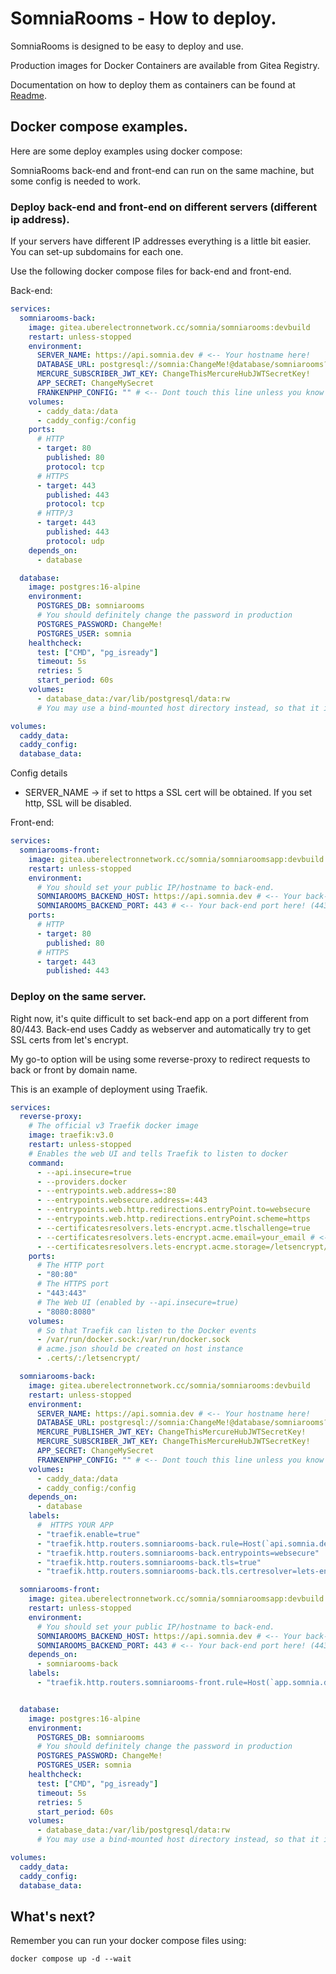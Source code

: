 # SomniaRooms - How to deploy.

SomniaRooms is designed to be easy to deploy and use.

Production images for Docker Containers are available from Gitea Registry.

Documentation on how to deploy them as containers can be found at [Readme](../README.md).

## Docker compose examples.

Here are some deploy examples using docker compose:

SomniaRooms back-end and front-end can run on the same machine, but some config is needed to work.

### Deploy back-end and front-end on different servers (different ip address).
If your servers have different IP addresses everything is a little bit easier. You can set-up subdomains for each one.

Use the following docker compose files for back-end and front-end.

Back-end:
```yml
services:
  somniarooms-back:
    image: gitea.uberelectronnetwork.cc/somnia/somniarooms:devbuild
    restart: unless-stopped
    environment:
      SERVER_NAME: https://api.somnia.dev # <-- Your hostname here!
      DATABASE_URL: postgresql://somnia:ChangeMe!@database/somniarooms?serverVersion=16&ch>      MERCURE_PUBLISHER_JWT_KEY: ChangeThisMercureHubJWTSecretKey!
      MERCURE_SUBSCRIBER_JWT_KEY: ChangeThisMercureHubJWTSecretKey!
      APP_SECRET: ChangeMySecret
      FRANKENPHP_CONFIG: "" # <-- Dont touch this line unless you know what are doing.
    volumes:
      - caddy_data:/data
      - caddy_config:/config
    ports:
      # HTTP
      - target: 80
        published: 80
        protocol: tcp
      # HTTPS
      - target: 443
        published: 443
        protocol: tcp
      # HTTP/3
      - target: 443
        published: 443
        protocol: udp
    depends_on:
      - database

  database:
    image: postgres:16-alpine
    environment:
      POSTGRES_DB: somniarooms
      # You should definitely change the password in production
      POSTGRES_PASSWORD: ChangeMe!
      POSTGRES_USER: somnia
    healthcheck:
      test: ["CMD", "pg_isready"]
      timeout: 5s
      retries: 5
      start_period: 60s
    volumes:
      - database_data:/var/lib/postgresql/data:rw
      # You may use a bind-mounted host directory instead, so that it is harder to acciden>      # - ./docker/db/data:/var/lib/postgresql/data:rw

volumes:
  caddy_data:
  caddy_config:
  database_data:
```

Config details
- SERVER_NAME -> if set to https a SSL cert will be obtained. If you set http, SSL will be disabled.


Front-end:
```yml
services:
  somniarooms-front:
    image: gitea.uberelectronnetwork.cc/somnia/somniaroomsapp:devbuild
    restart: unless-stopped
    environment:
      # You should set your public IP/hostname to back-end.
      SOMNIAROOMS_BACKEND_HOST: https://api.somnia.dev # <-- Your back-end hostname here!
      SOMNIAROOMS_BACKEND_PORT: 443 # <-- Your back-end port here! (443 if using https)
    ports:
      # HTTP
      - target: 80
        published: 80
      # HTTPS
      - target: 443
        published: 443
```


### Deploy on the same server.
Right now, it's quite difficult to set back-end app on a port different from 80/443. Back-end uses Caddy as webserver and automatically try to get SSL certs from let's encrypt.

My go-to option will be using some reverse-proxy to redirect requests to back or front by domain name.

This is an example of deployment using Traefik.
```yml
services:
  reverse-proxy:
    # The official v3 Traefik docker image
    image: traefik:v3.0
    restart: unless-stopped
    # Enables the web UI and tells Traefik to listen to docker
    command:
      - --api.insecure=true
      - --providers.docker
      - --entrypoints.web.address=:80
      - --entrypoints.websecure.address=:443
      - --entrypoints.web.http.redirections.entryPoint.to=websecure
      - --entrypoints.web.http.redirections.entryPoint.scheme=https
      - --certificatesresolvers.lets-encrypt.acme.tlschallenge=true
      - --certificatesresolvers.lets-encrypt.acme.email=your_email # <-- Your email here!
      - --certificatesresolvers.lets-encrypt.acme.storage=/letsencrypt/acme.json
    ports:
      # The HTTP port
      - "80:80"
      # The HTTPS port
      - "443:443"
      # The Web UI (enabled by --api.insecure=true)
      - "8080:8080"
    volumes:
      # So that Traefik can listen to the Docker events
      - /var/run/docker.sock:/var/run/docker.sock
      # acme.json should be created on host instance
      - .certs/:/letsencrypt/

  somniarooms-back:
    image: gitea.uberelectronnetwork.cc/somnia/somniarooms:devbuild
    restart: unless-stopped
    environment:
      SERVER_NAME: https://api.somnia.dev # <-- Your hostname here!
      DATABASE_URL: postgresql://somnia:ChangeMe!@database/somniarooms?serverVersion=16&charset=utf8
      MERCURE_PUBLISHER_JWT_KEY: ChangeThisMercureHubJWTSecretKey!
      MERCURE_SUBSCRIBER_JWT_KEY: ChangeThisMercureHubJWTSecretKey!
      APP_SECRET: ChangeMySecret
      FRANKENPHP_CONFIG: "" # <-- Dont touch this line unless you know what are doing.
    volumes:
      - caddy_data:/data
      - caddy_config:/config
    depends_on:
      - database
    labels:
      #  HTTPS YOUR APP
      - "traefik.enable=true"
      - "traefik.http.routers.somniarooms-back.rule=Host(`api.somnia.dev`)" # <-- Your back-end hostname here!
      - "traefik.http.routers.somniarooms-back.entrypoints=websecure"
      - "traefik.http.routers.somniarooms-back.tls=true"
      - "traefik.http.routers.somniarooms-back.tls.certresolver=lets-encrypt"

  somniarooms-front:
    image: gitea.uberelectronnetwork.cc/somnia/somniaroomsapp:devbuild
    restart: unless-stopped
    environment:
      # You should set your public IP/hostname to back-end.
      SOMNIAROOMS_BACKEND_HOST: https://api.somnia.dev # <-- Your back-end hostname here!
      SOMNIAROOMS_BACKEND_PORT: 443 # <-- Your back-end port here! (443 if using https)
    depends_on:
      - somniarooms-back
    labels:
      - "traefik.http.routers.somniarooms-front.rule=Host(`app.somnia.dev`)" # <-- Your front-end hostname here!


  database:
    image: postgres:16-alpine
    environment:
      POSTGRES_DB: somniarooms
      # You should definitely change the password in production
      POSTGRES_PASSWORD: ChangeMe!
      POSTGRES_USER: somnia
    healthcheck:
      test: ["CMD", "pg_isready"]
      timeout: 5s
      retries: 5
      start_period: 60s
    volumes:
      - database_data:/var/lib/postgresql/data:rw
      # You may use a bind-mounted host directory instead, so that it is harder to acciden>      # - ./docker/db/data:/var/lib/postgresql/data:rw

volumes:
  caddy_data:
  caddy_config:
  database_data:

```


## What's next?

Remember you can run your docker compose files using:
```
docker compose up -d --wait
```